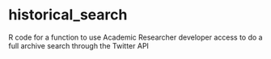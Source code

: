 # historical_search
R code for a function to use Academic Researcher developer access to do a full archive search through the Twitter API
